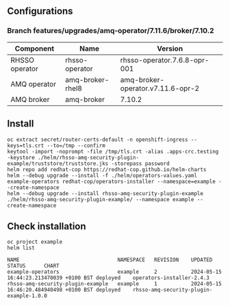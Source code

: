 ## Configurations

### Branch features/upgrades/amq-operator/7.11.6/broker/7.10.2
| Component      | Name             | Version                           |
|----------------|------------------|-----------------------------------|
| RHSSO operator | rhsso-operator   | rhsso-operator.7.6.8-opr-001      |
| AMQ operator   | amq-broker-rhel8 | amq-broker-operator.v7.11.6-opr-2 |
| AMQ broker     | amq-broker       | 7.10.2                            |

## Install
```
oc extract secret/router-certs-default -n openshift-ingress --keys=tls.crt --to=/tmp --confirm
keytool -import -noprompt -file /tmp/tls.crt -alias .apps-crc.testing -keystore ./helm/rhsso-amq-security-plugin-example/truststore/truststore.jks -storepass password
helm repo add redhat-cop https://redhat-cop.github.io/helm-charts
helm --debug upgrade --install -f ./helm/operators-values.yaml example-operators redhat-cop/operators-installer --namespace=example --create-namespace
helm --debug upgrade --install rhsso-amq-security-plugin-example ./helm/rhsso-amq-security-plugin-example/ --namespace example --create-namespace
```

## Check installation

```
oc project example
helm list 

NAME                                NAMESPACE   REVISION    UPDATED                                 STATUS      CHART
example-operators                   example     2           2024-05-15 16:44:23.213470039 +0100 BST deployed    operators-installer-2.4.3
rhsso-amq-security-plugin-example   example     1           2024-05-15 16:46:20.484940498 +0100 BST deployed    rhsso-amq-security-plugin-example-1.0.0
```
